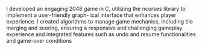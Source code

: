 I developed an engaging 2048 game in C, utilizing the ncurses library to implement a user-friendly graph-
ical interface that enhances player experience.
I created algorithms to manage game mechanics, including tile merging and scoring, ensuring a responsive
and challenging gameplay experience and integrated features such as undo and resume functionalities
and game-over conditions
